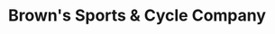 ---
title: "Brown's Sports & Cycle Company"
url: /toronto/browns-sports-and-cycle-company/
shop: sports
---